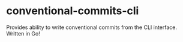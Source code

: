 # conventional-commits-cli
Provides ability to write conventional commits from the CLI interface. Written in Go!
